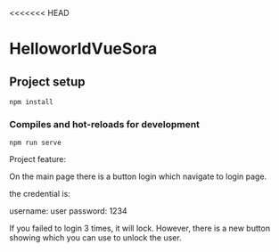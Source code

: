 <<<<<<< HEAD
# HelloworldVueSora

## Project setup
```
npm install
```

### Compiles and hot-reloads for development
```
npm run serve
```

Project feature:

On the main page there is a button login which navigate to login page.

the credential is:

username: user
password: 1234

If you failed to login 3 times, it will lock. However, there is a new button showing which you can use to unlock the user. 
